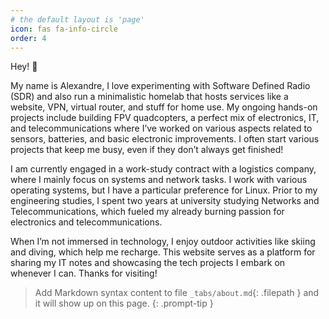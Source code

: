 ```yaml
---
# the default layout is 'page'
icon: fas fa-info-circle
order: 4
---
```


Hey! 👋

My name is Alexandre, I love experimenting with Software Defined Radio (SDR) and also run a minimalistic homelab that hosts services like a website, VPN, virtual router, and stuff for home use. My ongoing hands-on projects include building FPV quadcopters, a perfect mix of electronics, IT, and telecommunications where I’ve worked on various aspects related to sensors, batteries, and basic electronic improvements. I often start various projects that keep me busy, even if they don’t always get finished!

I am currently engaged in a work-study contract with a logistics company, where I mainly focus on systems and network tasks. I work with various operating systems, but I have a particular preference for Linux. Prior to my engineering studies, I spent two years at university studying Networks and Telecommunications, which fueled my already burning passion for electronics and telecommunications.

When I’m not immersed in technology, I enjoy outdoor activities like skiing and diving, which help me recharge. This website serves as a platform for sharing my IT notes and showcasing the tech projects I embark on whenever I can. Thanks for visiting!


> Add Markdown syntax content to file `_tabs/about.md`{: .filepath } and it will show up on this page.
{: .prompt-tip }
